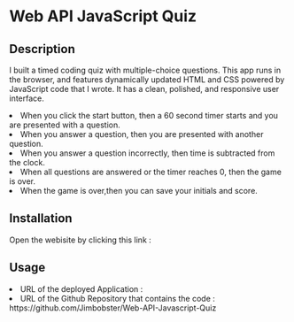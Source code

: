 # Web API JavaScript Quiz

## Description
I built a timed coding quiz with multiple-choice questions. This app runs in the browser, and features dynamically updated HTML and CSS powered by JavaScript code that I wrote. It has a clean, polished, and responsive user interface.

<li>When you click the start button, then a 60 second timer starts and you are presented with a question.

<li>When you answer a question, then you are presented with another question.

<li>When you answer a question incorrectly, then time is subtracted from the clock.

<li>When all questions are answered or the timer reaches 0, then the game is over.

<li>When the game is over,then you can save your initials and score.

## Installation
Open the webisite by clicking this link : 

## Usage
<li>URL of the deployed Application : 

<li>URL of the Github Repository that contains the code : https://github.com/Jimbobster/Web-API-Javascript-Quiz

